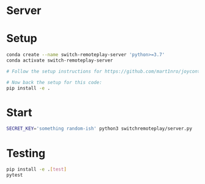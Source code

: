 # Server

# Setup
```bash
conda create --name switch-remoteplay-server 'python>=3.7'
conda activate switch-remoteplay-server

# Follow the setup instructions for https://github.com/mart1nro/joycontrol

# Now back the setup for this code:
pip install -e .
```

# Start
```bash
SECRET_KEY='something random-ish' python3 switchremoteplay/server.py
```

# Testing
```bash
pip install -e .[test]
pytest
```
